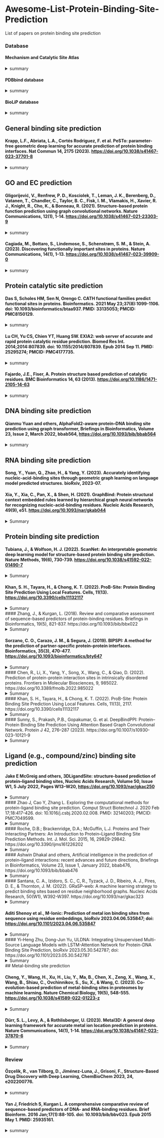 # Awesome-List-Protein-Binding-Site-Prediction
List of papers on protein binding site prediction


### Database

#### Mechanism and Catalytic Site Atlas

<details>
<summary>summary</summary>
M-CSA is a database of enzyme reaction mechanisms. It annotates the protein, catalytic residues, cofactors, and the reaction mechanisms of hundreds of enzymes.
M-CSA contains 1003 hand-curated entries.
</details>


#### PDBbind database
<details>
<summary>summary</summary>

Contains ~13000 complex strcuctures formed between protein-small molecule ligand, protein-protein, protein-nucleic acid and nucleic acid-small molecule ligand. 
Binding affinity data and structural information for a total of 12,995 biomolecular complexes, including protein-ligand (10656), nucleic acid-ligand (87), protein-nucleic acid (660), and protein-protein complexes (1592), which is the largest collection of this kind so far.
</details>

#### BioLiP database
<details>
<summary>summary</summary>
BioLiP is a semi-manually curated database for high-quality, biologically relevant ligand-protein binding interactions. The structure data are collected primarily from the Protein Data Bank (PDB), with biological insights mined from literature and other specific databases. BioLiP aims to construct the most comprehensive and accurate database for serving the needs of ligand-protein docking, virtual ligand screening and protein function annotation. Questions about the BioLiP Database can be posted at the Service System Discussion Board. Since ligand molecules (e.g., Glycerol, Ethylene glycol) are often used as additives (i.e., false positives) for solving the protein structures, not all ligands present in the PDB database are biologically relevant. BioLiP uses a composite automated and manual procedure for examining the biological relevance of ligands in the PDB database. Each entry in BioLiP contains a comprehensive list of annotations on: ligand-binding residues; ligand binding affinity (from the original literature, plus Binding MOAD, PDBbind-CN, BindingDB); catalytic site residues (mapped from Mechanism and Catalytic Site Atlas); Enzyme Commission (EC) numbers and Gene Ontology (GO) terms mapped by the SIFTS database; crosslinks to external databases, including RCSB PDB, PDBe, PDBj, PDBsum, Binding MOAD, PDBbind-CN, Mechanism and Catalytic Site Atlas, QuickGO, ExPASy ENZYME, ChEMBL, DrugBank, ZINC, UniProt, PubMed.
</details>


## General binding site prediction
#### Krapp, L.F., Abriata, L.A., Cortés Rodriguez, F. et al. PeSTo: parameter-free geometric deep learning for accurate prediction of protein binding interfaces. Nat Commun 14, 2175 (2023). https://doi.org/10.1038/s41467-023-37701-8
<details>
<summary>summary</summary>
Given the protein structure, the model predicts the binding site of nucleic acids, lipids, ions, and small molecules.
The dataset is composed of all the biological assemblies from the Protein Data Bank.
The method was compared with ScanNet, MaSIF-site, SPPIDER35 and PSIVER on protein-binding site prediction. 
The testing set is composed of the clusters containing any of the 53 subunits from the MaSIF-site benchmark dataset or 230 structures from the Protein-Protein Docking Benchmark 5.038 (PPDB5) dataset. Additionally, we extracted a subset 417 structures common in the benchmark dataset of ScanNet15 and the testing dataset of PeSTo. 
</details>


## GO and EC prediction

#### Gligorijević, V., Renfrew, P. D., Kosciolek, T., Leman, J. K., Berenberg, D., Vatanen, T., Chandler, C., Taylor, B. C., Fisk, I. M., Vlamakis, H., Xavier, R. J., Knight, R., Cho, K., & Bonneau, R. (2021). Structure-based protein function prediction using graph convolutional networks. Nature Communications, 12(1), 1-14. https://doi.org/10.1038/s41467-021-23303-9
<details>
<summary>summary</summary>

The paper introduces DeepFRI, a Graph Convolutional Network for predicting protein functions by leveraging sequence features extracted from a protein language model and protein structures. It outperforms current leading methods and sequence-based Convolutional Neural Networks and scales to the size of current sequence repositories. DeepFRI has significant de-noising capability, with only a minor drop in performance when protein models replace experimental structures. Class activation mapping allows function predictions at an unprecedented resolution, allowing site-specific annotations at the residue level in an automated manner. The authors show their method's utility and high performance by annotating structures from the PDB and SWISS-MODEL, making several new confident function predictions.
The paper compares DeepFRI with the following baselines:

- BLAST: a sequence alignment tool that uses the E-value as a measure of similarity1.
PSI-BLAST: an iterative version of BLAST that builds a position-specific scoring matrix (PSSM) from the initial hits and searches again1.
- ProtFun: a method that predicts protein functions from sequence-derived features such as amino acid composition, predicted secondary structure and solvent accessibility1.
- GOtcha: a method that predicts protein functions by transferring annotations from homologous proteins using a score that reflects the reliability of the match1.
- PFP: a method that predicts protein functions by using a k-nearest neighbor algorithm on a large database of annotated proteins1.
- ESG: a method that predicts protein functions by using an ensemble of SVM classifiers trained on different sequence features1.
- DeepGO: a deep convolutional neural network (CNN) that predicts protein functions from sequence features extracted by a bidirectional recurrent neural network (RNN)2.
- DeepText2GO: a deep CNN that predicts protein functions from text features extracted by a natural language processing model2.
- GOLabeler: a deep CNN that predicts protein functions from both sequence and text features2.
The authors used the following evaluation metrics:

- Fmax: the maximum F1 score over all possible thresholds.
- AUC-ROC: the area under the receiver operating characteristic (ROC) curve.
- AUC-PR: the area under the precision-recall (PR) curve.

The authors used two benchmark datasets to evaluate the performance of DeepFRI:
- The CAFA3 dataset: a dataset of 368 proteins with 1,000 GO terms from the third round of the Critical Assessment of Function -Annotation (CAFA) experiment.
- The PDB-SWISS-MODEL dataset: a dataset of 1,000 proteins with 2,000 GO terms from the Protein Data Bank (PDB) and SWISS-MODEL.

**Highlight: Use grad-CAM for functional site prediction, which is unsupervised**

</details>
  

#### Cagiada, M., Bottaro, S., Lindemose, S., Schenstrøm, S. M., & Stein, A. (2023). Discovering functionally important sites in proteins. Nature Communications, 14(1), 1-13. https://doi.org/10.1038/s41467-023-39909-0

<details>
<summary>summary</summary>

This paper presents a machine learning method that combines statistical models for protein sequences with biophysical models of stability to predict functionally important sites in proteins. The model is trained using experimental data on variant effects and can be used to discover active sites, regulatory sites, and binding sites. The utility of the model is demonstrated through prospective prediction and experimental validation on the functional consequences of missense variants in HPRT1, which may cause Lesch-Nyhan syndrome. The paper addresses the challenge of distinguishing the effects of amino acid substitutions on intrinsic function from their effects on stability and cellular abundance by using multiplexed assays of variant effects. The goal is to pinpoint the molecular mechanisms underlying perturbed function and identify residues that directly contribute to the function.
the data used in this study includes experimental data on variant effects, specifically missense variants in the HPRT1 protein. The authors used multiplexed assays of variant effects (MAVEs) to probe the consequences of individual substitutions on both function and abundance. The data used for training the machine learning model and the predictions made in this study are available at the GitHub repository: https://github.com/KULL-Centre/_2022_functional-sites-cagiada.

</details>



## Protein catalytic site prediction

#### Das S, Scholes HM, Sen N, Orengo C. CATH functional families predict functional sites in proteins. Bioinformatics. 2021 May 23;37(8):1099-1106. doi: 10.1093/bioinformatics/btaa937. PMID: 33135053; PMCID: PMC8150129.

<details>
<summary>summary</summary>


The paper presents a new method for predicting functional sites in proteins using features derived from protein sequence, structure and CATH functional families (FunFams)12. The main contributions of the paper are:

The paper introduces FunSite, a machine learning predictor that identifies catalytic, ligand-binding and protein–protein interaction functional sites using features derived from protein sequence and structure, and evolutionary data from CATH FunFams1.
The paper shows that FunSite outperforms other publicly available functional site prediction methods on a comprehensive benchmark dataset3. The paper also shows that the FunFam-based features are more informative and discriminating than the commonly used PSI-BLAST-based features for functional site prediction.
The paper demonstrates that FunSite can predict multiple types of functional sites for a given query protein and account for the possibility that a residue may have more than one functional role. The paper also provides insights into the characteristics and importance of different features for different types of functional sites.
The paper compares its proposed method, called FunSite, with several baselines that are also designed to identify catalytic, ligand-binding and protein–protein interaction functional sites. The baselines are:

S-SITE: A method that uses sequence profiles and structural information to predict functional sites1.
ConCavity: A method that combines evolutionary conservation with geometric properties of protein structures to identify binding pockets2.
COFACTOR: A method that uses a combination of sequence, structure and evolutionary information to predict enzyme active sites and ligand-binding sites3.
FINDSITE: A method that uses a threading-based approach to transfer functional annotations from known protein structures to unknown ones4.
3DLigandSite: A method that uses structural alignments of homologous proteins to predict ligand-binding sites.
These baselines represent different types of approaches for functional site prediction, such as sequence-based, structure-based, evolution-based and threading-based methods. The paper shows that FunSite outperforms all these baselines on a comprehensive benchmark dataset.

The paper uses two benchmark datasets to evaluate the performance of FunSite and the baselines. The first dataset is called FunFam-40, which contains 40 protein families with known functional sites from the CATH database. The second dataset is called FunSite-40, which contains 40 proteins with known functional sites from the PDB database. The paper shows that FunSite outperforms all the baselines on both datasets.

The paper uses several evaluation metrics to compare the performance of FunSite and the baselines. These metrics include sensitivity, specificity, precision, F1 score and area under the receiver operating characteristic curve (AUC-ROC). The paper also uses Matthews correlation coefficient (MCC) as an additional metric to evaluate the overall performance of FunSite and the baselines.


</details>


#### Lu CH, Yu CS, Chien YT, Huang SW. EXIA2: web server of accurate and rapid protein catalytic residue prediction. Biomed Res Int. 2014;2014:807839. doi: 10.1155/2014/807839. Epub 2014 Sep 11. PMID: 25295274; PMCID: PMC4177735.

<details>
<summary>summary</summary>
The paper describes the EXIA2 Web Server, a method for predicting catalytic residues in proteins based on their special side chain orientation. The paper uses six benchmark datasets to evaluate the performance of the EXIA2 Web Server for predicting catalytic residues in proteins. The datasets include PW79, POOL160, EF fold, EF superfamily, EF family, and P100, which include over 1,200 proteins and 861,404 residues (3,664 catalytic residues and 857,740 noncatalytic residues). The definition of catalytic residues is based on Catalytic Site Atlas version 2.2.12. The paper compares the prediction performance of EXIA2 with that of three state-of-the-art prediction methods, including CRpred, POOL, ConSurf, and ResBoost, on the PW79 and POOL160 datasets. The performance is evaluated using recall (R), precision (P), and area under ROC curve (AUCROC). 
</details>


#### Fajardo, J.E., Fiser, A. Protein structure based prediction of catalytic residues. BMC Bioinformatics 14, 63 (2013). https://doi.org/10.1186/1471-2105-14-63
<details>
<summary>summary</summary>
The methods described in the paper Protein structure based prediction of catalytic residues aim to predict functional residues in protein structures using a neural network approach. The authors explore a range of features based on protein structure, including distance to the centroid and amino acid type, combined with sequence conservation. The neural network is trained using a supervised, feed-forward approach with one hidden layer of ten units. The performance of the method is evaluated using various performance measures, including sensitivity, precision, and the F1-measure. The results show that the proposed method achieves comparable performance to other state-of-the-art methods. The benchmarks and baselines used in the paper are not explicitly mentioned in the provided information. However, the authors mention comparing their method to other existing methods, such as CRpred and the method of Youn et al., which rely on sequence conservation and structural information. The performance of the proposed method is evaluated using different datasets, including a training set and an independent test set.

</details>





## DNA binding site prediction

#### Qianmu Yuan and others, AlphaFold2-aware protein–DNA binding site prediction using graph transformer, Briefings in Bioinformatics, Volume 23, Issue 2, March 2022, bbab564, https://doi.org/10.1093/bib/bbab564
<details>
<summary>summary</summary>
This paper proposes a novel method, GraphSite, that utilizes the AlphaFold2 protein structure prediction and a graph transformer model to predict protein-DNA binding sites accurately. The method outperforms existing sequence-based and structure-based methods, demonstrating significant improvements in performance.
The baseline methods of this paper are:
BiLSTM: a sequence-based method that uses a two-layer bidirectional long short-term memory network and a multilayer perceptron to predict DNA-binding residues from amino acid features1.
TargetS, TargetDNA, SVMnuc, and DNAPred: four sequence-based methods that use different machine learning algorithms and sequence-derived features to learn local patterns of DNA-binding characteristics2.
COACH-D, NucBind, DNABind, and GraphBind: four structure-based methods that use protein structures as input and employ different techniques to identify DNA-binding sites, such as template-based methods, machine learning methods or hybrid methods.

Train and test sets: Train_573 and Test_129, Test_196, which are named by the numbers of proteins in the datasets. These datasets were collected from the BioLiP database. The authors used several evaluation metrics such as accuracy, sensitivity, specificity, precision, F1-score, Matthews correlation coefficient (MCC), and area under the receiver operating characteristic curve (AUC-ROC) to evaluate the performance of their method.

</details>


## RNA binding site prediction

#### Song, Y., Yuan, Q., Zhao, H., & Yang, Y. (2023). Accurately identifying nucleic-acid-binding sites through geometric graph learning on language model predicted structures. bioRxiv, 2023-07.
#### Xia, Y., Xia, C., Pan, X., & Shen, H. (2021). GraphBind: Protein structural context embedded rules learned by hierarchical graph neural networks for recognizing nucleic-acid-binding residues. Nucleic Acids Research, 49(9), e51. https://doi.org/10.1093/nar/gkab044
<details>
<summary>Summary</summary>

The paper presents GraphBind, a novel method for nucleic-acid-binding residue prediction based on an end-to-end graph neural network. The main contributions of the paper are:
It proposes a structural-context-based graph representation to capture protein residues' local geometric and bio-physicochemical characteristics and their interactions with nucleic acids.
It designs a hierarchical graph neural network for embedding the graph into a fixed-size latent representation for downstream prediction.
It demonstrates the superior performance of GraphBind over eight state-of-the-art methods on two benchmark datasets for DNA- and RNA-binding residue prediction.
The benchmark datasets are constructed from the BioLiP database, which is a collection of biologically relevant ligand-protein interactions. The datasets are divided into training and test sets according to the release date. The datasets are also augmented by transferring binding annotations from similar protein chains to increase the number of binding residues in the training sets. The details of the datasets are summarized in Table 11.

The evaluation metrics are recall, precision, F1-score, Matthews correlation coefficient (MCC), and area under the receiver operator characteristic (ROC) curve (AUC). These metrics are used to assess the performance of GraphBind and other methods on binary classification of binding and non-binding residues.

The baselines are eight state-of-the-art methods for nucleic-acid-binding residue prediction, including deep-learning-based methods, shallow-machine-learning-based methods, template-based methods, and consensus methods. 
These methods are:
- TargetDNA: a sequence-based method that uses evolutionary information and predicted secondary structure profiles as input and employs multiple SVMs with boosting as the classifier.
- TargetS: a sequence-based method that uses evolutionary information, predicted secondary structure profiles and ligand-specific propensity as input and applies the AdaBoost algorithm as the classifier.
- NucBind: a consensus method that fuses a sequence-based SVM classifier and a template-based method 1.
- DNAPred: a sequence-based method that proposes a two-stage imbalanced learning algorithm with an ensemble technique 2.
- RNABindRPlus: a consensus method that combines outputs from a sequence homology-based method and a SVM classifier 3.
- NucleicNet: a structure-based deep learning method that analyzes physicochemical properties of grid points on protein surface and takes a deep residual network as the classifier 45.
- aaRNA: a sequence- and structure-based artificial neural network classifier that uses a structural descriptor Laplacian norm to measure surface convexity/concavity 6.
- DNABind: a consensus method that integrates a sequence-based SVM classifier, a structure-based SVM classifier and a template-based method.
</details>

## Protein binding site prediction

#### Tubiana, J., & Wolfson, H. J. (2022). ScanNet: An interpretable geometric deep learning model for structure-based protein binding site prediction. Nature Methods, 19(6), 730-739. https://doi.org/10.1038/s41592-022-01490-7

<details>
<summary>Summary</summary>


ScanNet: a new model for protein binding site prediction. ScanNet is a geometric deep learning model that can learn the spatio-chemical arrangements of atoms and amino acids that characterize the functional sites of proteins12. It can predict the binding sites of small molecules, other proteins, and antibodies from the 3D structure of a protein. It outperforms existing methods based on handcrafted features, structural homology, and surface-based geometric deep learning3.
ScanNet architecture and components. ScanNet consists of four main stages: atomic neighborhood embedding, atom to amino acid pooling, amino acid neighborhood embedding, and neighborhood attention. It uses trainable, linear filters to detect specific spatio-chemical patterns in the local neighborhoods of atoms and amino acids4. It also uses multi-headed attention to pool information from relevant atoms and neighbors. It outputs a residue-wise label probability for each amino acid.
ScanNet applications and results. ScanNet is applied to two related tasks: prediction of protein–protein binding sites (PPBS) and B cell epitopes (BCE)5. It is trained and evaluated on newly compiled datasets of annotated PPBSs and BCEs derived from the Dockground and SabDab databases, respectively. It achieves high accuracy and precision for both tasks, and can generalize to unseen protein folds. It also predicts BCEs for the SARS-CoV-2 spike protein, validating known antigenic regions and suggesting new ones67.
We constructed a nonredundant dataset of 20K representative protein chains with annotated binding sites derived from the 
Dockground database of protein complexes45. The PPBS dataset 
covers a wide range of complex sizes, types, organism taxonomies, 
protein lengths (Extended Data Fig. 3a–d) and contains around 
5M amino acids, of which 22.7% are PPBS.
The baseline methods used for comparison in the paper are based on handcrafted features, structural homology, and surface-based geometric deep learning1. The evaluation metrics used in the paper are precision, recall, F1 score, and area under the receiver operating characteristic curve (AUC-ROC)1. The precision is the number of true positives divided by the number of true positives plus false positives. The recall is the number of true positives divided by the number of true positives plus false negatives. The F1 score is the harmonic mean of precision and recall. The AUC-ROC is a measure of the trade-off between true positive rate and false positive rate.

</details>


#### Khan, S. H., Tayara, H., & Chong, K. T. (2022). ProB-Site: Protein Binding Site Prediction Using Local Features. Cells, 11(13). https://doi.org/10.3390/cells11132117
<details>
<summary>Summary</summary>


</details>
#### Zhang, J., & Kurgan, L. (2018). Review and comparative assessment of sequence-based predictors of protein-binding residues. Briefings in Bioinformatics, 19(5), 821-837. https://doi.org/10.1093/bib/bbx022
<details>
<summary>Summary</summary>


</details>

#### Sorzano, C. O., Carazo, J. M., & Segura, J. (2019). BIPSPI: A method for the prediction of partner-specific protein–protein interfaces. Bioinformatics, 35(3), 470-477. https://doi.org/10.1093/bioinformatics/bty647
<details>
<summary>Summary</summary>


</details>
#### Chen, R., Li, X., Yang, Y., Song, X., Wang, C., & Qiao, D. (2022). Prediction of protein-protein interaction sites in intrinsically disordered proteins. Frontiers in Molecular Biosciences, 9, 985022. https://doi.org/10.3389/fmolb.2022.985022
<details>
<summary>Summary</summary>


</details>
#### Khan, S. H., Tayara, H., & Chong, K. T. (2022). ProB-Site: Protein Binding Site Prediction Using Local Features. Cells, 11(13), 2117. https://doi.org/10.3390/cells11132117
<details>
<summary>Summary</summary>


</details>
#### Sunny, S., Prakash, P.B., Gopakumar, G. et al. DeepBindPPI: Protein–Protein Binding Site Prediction Using Attention Based Graph Convolutional Network. Protein J 42, 276–287 (2023). https://doi.org/10.1007/s10930-023-10121-9
<details>
<summary>Summary</summary>


</details>

## Ligand (e.g., compound/zinc) binding site prediction

#### Jake E McGreig and others, 3DLigandSite: structure-based prediction of protein–ligand binding sites, Nucleic Acids Research, Volume 50, Issue W1, 5 July 2022, Pages W13–W20, https://doi.org/10.1093/nar/gkac250
<details>
<summary>Summary</summary>


</details>
#### Zhao J, Cao Y, Zhang L. Exploring the computational methods for protein-ligand binding site prediction. Comput Struct Biotechnol J. 2020 Feb 17;18:417-426. doi: 10.1016/j.csbj.2020.02.008. PMID: 32140203; PMCID: PMC7049599.
<details>
<summary>Summary</summary>


</details>
#### Roche, D.B.; Brackenridge, D.A.; McGuffin, L.J. Proteins and Their Interacting Partners: An Introduction to Protein–Ligand Binding Site Prediction Methods. Int. J. Mol. Sci. 2015, 16, 29829-29842. https://doi.org/10.3390/ijms161226202
<details>
<summary>Summary</summary>


</details>
#### Ashwin Dhakal and others, Artificial intelligence in the prediction of protein–ligand interactions: recent advances and future directions, Briefings in Bioinformatics, Volume 23, Issue 1, January 2022, bbab476, https://doi.org/10.1093/bib/bbab476
<details>
<summary>Summary</summary>


</details>
#### Santana, C. A., Izidoro, S. C., C, R., Tyzack, J. D., Ribeiro, A. J., Pires, D. E., & Thornton, J. M. (2022). GRaSP-web: A machine learning strategy to predict binding sites based on residue neighborhood graphs. Nucleic Acids Research, 50(W1), W392-W397. https://doi.org/10.1093/nar/gkac323
<details>
<summary>Summary</summary>


</details>

#### Aditi Shenoy et al., M-Ionic: Prediction of metal ion binding sites from sequence using residue embeddings, bioRxiv 2023.04.06.535847; doi: https://doi.org/10.1101/2023.04.06.535847
<details>
<summary>Summary</summary>


</details>
#### Yi-Heng Zhu, Dong-Jun Yu, ULDNA: Integrating Unsupervised Multi-Source Language Models with LSTM-Attention Network for Protein-DNA Binding Site Prediction, bioRxiv 2023.05.30.542787; doi: https://doi.org/10.1101/2023.05.30.542787
<details>
<summary>Summary</summary>


</details>
## Metal-binding site prediction

#### Cheng, Y., Wang, H., Xu, H., Liu, Y., Ma, B., Chen, X., Zeng, X., Wang, X., Wang, B., Shiau, C., Ovchinnikov, S., Su, X., & Wang, C. (2023). Co-evolution-based prediction of metal-binding sites in proteomes by machine learning. Nature Chemical Biology, 19(5), 548-555. https://doi.org/10.1038/s41589-022-01223-z
<details>
<summary>Summary</summary>


</details>

#### Dürr, S. L., Levy, A., & Rothlisberger, U. (2023). Metal3D: A general deep learning framework for accurate metal ion location prediction in proteins. Nature Communications, 14(1), 1-14. https://doi.org/10.1038/s41467-023-37870-6
<details>
<summary>Summary</summary>


</details>

### Review

#### Özçelik, R., van Tilborg, D., Jiménez-Luna, J., Grisoni, F., Structure-Based Drug Discovery with Deep Learning, ChemBioChem 2023, 24, e202200776.
<details>
<summary>summary</summary>
The paper discusses the importance of identifying ‘druggable’ binding sites in proteins in structure-based drug discovery (SBDD). The authors describe various methods for binding site detection such as interatomic gap volumes and regions of buried pocket surfaces. They also discuss how deep learning methods have gained traction to detect binding sites. These approaches can be grouped by the molecular representations they rely on, i.e., protein sequence, 3D structure, and surface. The authors describe sequence-based models and 3D structure-based models that use the spatial information of proteins to detect likely binding sites. Early approaches represented the protein structure with voxels featurized with pharmacophore-like properties, along with convolutional neural networks. Subsequent works have refined structure-based binding site detection with additional techniques from the computer vision domain, e.g., image segmentation. BiteNet extended ‘static’ CNN-based approaches by incorporating conformational ensembles of proteins. The approach was later adapted to predict protein-peptide binding sites.
</details>

#### Yan J, Friedrich S, Kurgan L. A comprehensive comparative review of sequence-based predictors of DNA- and RNA-binding residues. Brief Bioinform. 2016 Jan;17(1):88-105. doi: 10.1093/bib/bbv023. Epub 2015 May 1. PMID: 25935161.

<details>
<summary>summary</summary>
A review of sequence-based predictors of DNA- and RNA-binding residues.12 The authors summarize 30 computational methods that use protein sequences to predict which amino acids interact with DNA or RNA molecules. They compare the features, models, outputs and availability of these methods.
A new benchmark data set for evaluation of predictive performance. The authors collect high-quality structures of protein–DNA and protein–RNA complexes from the Protein Data Bank and define binding residues based on two cutoff distances (3.5 A˚ and 5 A˚ ). They also transfer binding annotations between similar proteins to obtain more complete data. They split the data into training and test sets based on release date and sequence similarity3.
A selection of methods for empirical assessment. The authors choose 10 sequence-only methods that are available as web servers and are runtime-efficient. They include four predictors of DNA-binding residues, three predictors of RNA-binding residues, and three consensus-based approaches that combine multiple methods46.
An evaluation of predictive quality and cross-prediction ability. The authors use sensitivity, specificity, MCC, AUC and a new measure called Ratio to assess the predictions of the selected methods on the test data sets. They also investigate how well the methods can discriminate between DNA- and RNA-binding residues7.
A design and assessment of consensus predictors.8 The authors propose several types of consensuses that integrate predictions from different methods using logic-based, majority-vote-based or machine learning-based approaches. They also introduce a novel method for combined prediction of DNA- and RNA-binding residues with four outcomes65. They show that some consensuses can improve predictive performance and reduce cross-prediction errors9.
</details>




